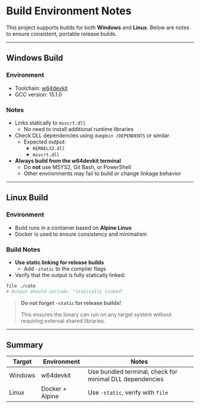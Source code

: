 
# Build Environment Notes

This project supports builds for both **Windows** and **Linux**.
Below are notes to ensure consistent, portable release builds.

---

## Windows Build

### Environment
- Toolchain: [w64devkit](https://github.com/skeeto/w64devkit)
- GCC version: 15.1.0

### Notes
- Links statically to `msvcrt.dll`
  - No need to install additional runtime libraries
- Check DLL dependencies using `dumpbin /DEPENDENTS` or similar
  - Expected output:
    - `KERNEL32.dll`
    - `msvcrt.dll`
- **Always build from the w64devkit terminal**
  - Do **not** use MSYS2, Git Bash, or PowerShell
  - Other environments may fail to build or change linkage behavior

---

## Linux Build

### Environment
- Build runs in a container based on **Alpine Linux**
- Docker is used to ensure consistency and minimalism

### Build Notes
- **Use static linking for release builds**
  - Add `-static` to the compiler flags
- Verify that the output is fully statically linked:

```bash
file ./cate
# Output should include: "statically linked"
````

> **Do not forget `-static` for release builds!**
>
> This ensures the binary can run on any target system without requiring external shared libraries.

---

## Summary

| Target  | Environment     | Notes                                                    |
| ------- | --------------- | -------------------------------------------------------- |
| Windows | w64devkit       | Use bundled terminal, check for minimal DLL dependencies |
| Linux   | Docker + Alpine | Use `-static`, verify with `file`                        |
